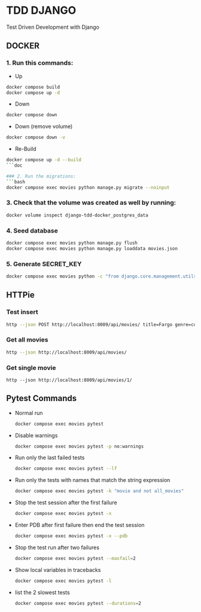 # TDD DJANGO
Test Driven Development with Django

## DOCKER
### 1. Run this commands:
- Up
```bash
docker compose build
docker compose up -d
```
- Down
```bash
docker compose down
```
- Down (remove volume)
```bash
docker compose down -v
```

- Re-Build
```bash
docker compose up -d --build
```doc

### 2. Run the migrations:
```bash
docker compose exec movies python manage.py migrate --noinput
```

### 3. Check that the volume was created as well by running:
```bash
docker volume inspect django-tdd-docker_postgres_data
```

### 4. Seed database
```bash
docker compose exec movies python manage.py flush
docker compose exec movies python manage.py loaddata movies.json
```

### 5. Generate SECRET_KEY
```bash
docker compose exec movies python -c "from django.core.management.utils import get_random_secret_key; print(get_random_secret_key())"
```

## HTTPie
### Test insert
```bash
http --json POST http://localhost:8009/api/movies/ title=Fargo genre=comedy year=1996
```
### Get all movies
```bash
http --json http://localhost:8009/api/movies/
```
### Get single movie
```
http --json http://localhost:8009/api/movies/1/ 
```

## Pytest Commands

- Normal run
    ```bash
    docker compose exec movies pytest
    ```

- Disable warnings
    ```bash
    docker compose exec movies pytest -p no:warnings
    ```

- Run only the last failed tests
    ```bash
    docker compose exec movies pytest --lf
    ```

- Run only the tests with names that match the string expression
    ```bash
    docker compose exec movies pytest -k "movie and not all_movies"
    ```

- Stop the test session after the first failure
    ```bash
    docker compose exec movies pytest -x
    ```

- Enter PDB after first failure then end the test session
    ```bash
    docker compose exec movies pytest -x --pdb
    ```

- Stop the test run after two failures
    ```bash
    docker compose exec movies pytest --maxfail=2
    ```

- Show local variables in tracebacks
    ```bash
    docker compose exec movies pytest -l
    ```

- list the 2 slowest tests
    ```bash
    docker compose exec movies pytest --durations=2
    ```
